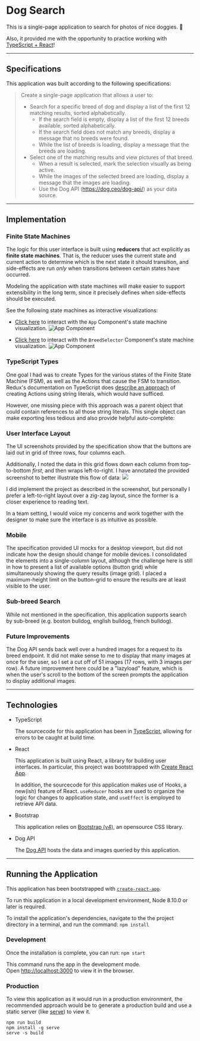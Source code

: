 # Dog Search

This is a single-page application to search for photos of nice doggies. 🐶

Also, it provided me with the opportunity to practice working with [TypeScript + React](https://reactjs.org/docs/static-type-checking.html#typescript)!

---

## Specifications

This application was built according to the following specifications:

> Create a single-page application that allows a user to:
>
> - Search for a specific breed of dog and display a list of the first 12 matching results, sorted
>   alphabetically.
>   - If the search field is empty, display a list of the first 12 breeds available, sorted alphabetically.
>   - If the search field does not match any breeds, display a message that no breeds were found.
>   - While the list of breeds is loading, display a message that the breeds are loading.
> - Select one of the matching results and view pictures of that breed.
>   - When a result is selected, mark the selection visually as being active.
>   - While the images of the selected breed are loading, display a message that the images are loading.
>   - Use the Dog API (https://dog.ceo/dog-api/) as your data source.

---

## Implementation

### Finite State Machines

The logic for this user interface is built using **reducers** that act explicitly as **finite state machines**. That is, the reducer uses the current state and current action to determine which is the next state it should transition, and side-effects are run _only_ when transitions between certain states have occurred.

Modeling the application with state machines will make easier to support extensibility in the long term, since it precisely defines when side-effects should be executed.

See the following state machines as interactive visualizations:

- [Click here](https://xstate.js.org/viz/?gist=464b097c1f2061d8ccde857f1fd060ce) to interact with the `App` Component's state machine visualization.
  ![App Component](./img/FiniteStateMachine_AppComponent.png)

- [Click here](https://xstate.js.org/viz/?gist=862063fd29ac5959193d07758e32cfc9) to interact with the `BreedSelector` Component's state machine visualization.
  ![App Component](./img/FiniteStateMachine_BreedSelectorComponent.png)

### TypeScript Types

One goal I had was to create Types for the various states of the Finite State Machine (FSM), as well as the Actions that cause the FSM to transition. Redux's documentation on TypeScript does [describe an approach](https://redux.js.org/recipes/usage-with-typescript) of creating Actions using string literals, which would have sufficed.

However, one missing piece with this approach was a parent object that could contain references to all those string literals. This single object can make exporting less tedious and also provide helpful auto-complete:

### User Interface Layout

The UI screenshots provided by the specification show that the buttons are laid out in grid of three rows, four columns each.

Additionally, I noted the data in this grid flows down each column from top-to-bottom _first_, and then wraps left-to-right.
I have annotated the provided screenshot to better illustrate this flow of data:
![](./img/AnnotatedGridDirection.png)

I did implement the project as described in the screenshot, but personally I prefer a left-to-right layout over a zig-zag layout, since the former is a closer experience to reading text.

In a team setting, I would voice my concerns and work together with the designer to make sure the interface is as intuitive as possible.

### Mobile

The specification provided UI mocks for a desktop viewport, but did not indicate how the design should change for mobile devices.
I consolidated the elements into a single-column layout, although the challenge here is still in how to present a list of available options (button grid) while simultaneously showing the query results (image grid).
I placed a maximum-height limit on the button-grid to ensure the results are at least visible to the user.

### Sub-breed Search

While not mentioned in the specification, this application supports search by sub-breed (e.g. boston bulldog, english bulldog, french bulldog).

### Future Improvements

The Dog API sends back well over a hundred images for a request to its breed endpoint.
It did not make sense to me to display that many images at once for the user, so I set a cut off of 51 images (17 rows, with 3 images per row).
A future improvement here could be a "lazyload" feature, which is when the user's scroll to the bottom of the screen prompts the application to display additional images.

---

## Technologies

- TypeScript

  The sourcecode for this application has been in [TypeScript](https://www.typescriptlang.org/), allowing for errors to be caught at build time.

- React

  This application is built using React, a library for building user interfaces. In particular, this project was bootstrapped with [Create React App](https://github.com/facebook/create-react-app).

  In addition, the sourcecode for this application makes use of Hooks, a new(ish) feature of React.
  `useReducer` hooks are used to organize the logic for changes to application state, and `useEffect` is employed to retrieve API data.

- Bootstrap

  This application relies on [Bootstrap (v4)](https://getbootstrap.com/), an opensource CSS library.

- Dog API

  The [Dog API](https://github.com/ElliottLandsborough/dog-ceo-api) hosts the data and images queried by this application.

---

## Running the Application

This application has been bootstrapped with [`create-react-app`](https://facebook.github.io/create-react-app/).

To run this application in a local development environment, Node 8.10.0 or later is required.

To install the application's dependencies, navigate to the the project directory in a terminal, and run the command: `npm install`

### Development

Once the installation is complete, you can run: `npm start`

This command runs the app in the development mode.<br>
Open [http://localhost:3000](http://localhost:3000) to view it in the browser.

### Production

To view this application as it would run in a production environment, the recommended approach would be to generate a production build and use a static server (like [serve](https://github.com/zeit/serve)) to view it.

```
npm run build
npm install -g serve
serve -s build
```
